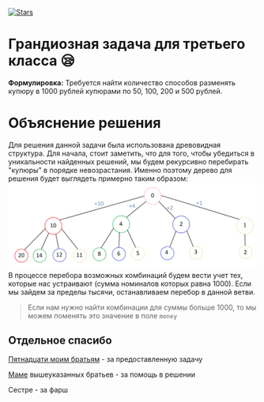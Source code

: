 
 [![Stars](https://img.shields.io/github/stars/SergeyTukalskiy/ThirdGradeProblem)](https://github.com/SergeyTukalskiy/ThirdGradeProblem)

# Грандиозная задача для третьего класса :sleepy:

**Формулировка:** Требуется найти количество способов разменять купюру в 1000 рублей купюрами по 50, 100, 200 и 500 рублей.


# Объяснение решения

Для решения данной задачи была использована древовидная структура. 
Для начала, стоит заметить, что для того, чтобы убедиться в уникальности найденных решений, мы будем рекурсивно перебирать "купюры" в порядке невозрастания. Именно поэтому дерево для решения будет выглядеть примерно таким образом:
![Дерево с решением](pictures/solution_tree.png)
В процессе перебора возможных комбинаций будем вести учет тех, которые нас устраивают (сумма номиналов которых равна 1000). Если мы зайдем за пределы тысячи, останавливаем перебор в данной ветви.
> Если нам нужно найти комбинации для суммы больше 1000, то мы можем поменять это значение в поле `money`

## Отдельное спасибо
 [Пятнадцати моим братьям](https://github.com/juseppee) - за предоставленную задачу
 
 [Маме](https://vk.com/alfira233) вышеуказанных братьев - за помощь в решении
 
 Сестре - за фарш
 

